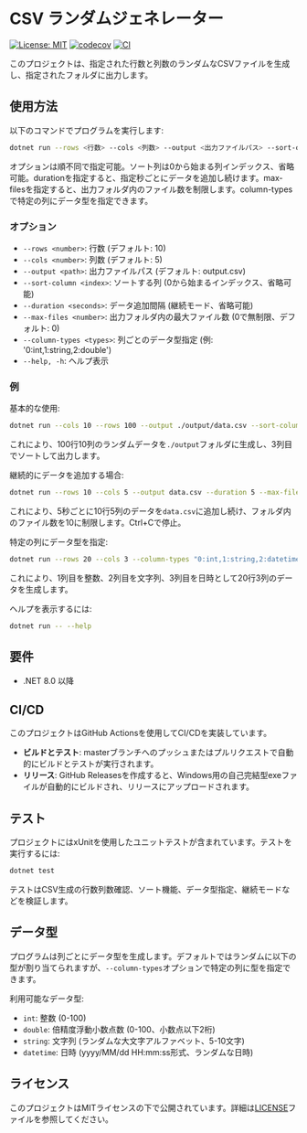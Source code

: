 # CSV ランダムジェネレーター

[![License: MIT](https://img.shields.io/badge/License-MIT-yellow.svg)](https://opensource.org/licenses/MIT)
[![codecov](https://codecov.io/gh/symrsonline/csv-random-generator/branch/master/graph/badge.svg)](https://codecov.io/gh/symrsonline/csv-random-generator/tree/master)
[![CI](https://github.com/symrsonline/csv-random-generator/actions/workflows/ci-cd.yml/badge.svg)](https://github.com/symrsonline/csv-random-generator/actions/workflows/ci-cd.yml)

このプロジェクトは、指定された行数と列数のランダムなCSVファイルを生成し、指定されたフォルダに出力します。

## 使用方法

以下のコマンドでプログラムを実行します:

```bash
dotnet run --rows <行数> --cols <列数> --output <出力ファイルパス> --sort-column <ソート列> --duration <間隔秒> --max-files <最大ファイル数> --column-types <列データ型>
```

オプションは順不同で指定可能。ソート列は0から始まる列インデックス、省略可能。durationを指定すると、指定秒ごとにデータを追加し続けます。max-filesを指定すると、出力フォルダ内のファイル数を制限します。column-typesで特定の列にデータ型を指定できます。

### オプション

- `--rows <number>`: 行数 (デフォルト: 10)
- `--cols <number>`: 列数 (デフォルト: 5)
- `--output <path>`: 出力ファイルパス (デフォルト: output.csv)
- `--sort-column <index>`: ソートする列 (0から始まるインデックス、省略可能)
- `--duration <seconds>`: データ追加間隔 (継続モード、省略可能)
- `--max-files <number>`: 出力フォルダ内の最大ファイル数 (0で無制限、デフォルト: 0)
- `--column-types <types>`: 列ごとのデータ型指定 (例: '0:int,1:string,2:double')
- `--help, -h`: ヘルプ表示

### 例

基本的な使用:

```bash
dotnet run --cols 10 --rows 100 --output ./output/data.csv --sort-column 2
```

これにより、100行10列のランダムデータを`./output`フォルダに生成し、3列目でソートして出力します。

継続的にデータを追加する場合:

```bash
dotnet run --rows 10 --cols 5 --output data.csv --duration 5 --max-files 10
```

これにより、5秒ごとに10行5列のデータを`data.csv`に追加し続け、フォルダ内のファイル数を10に制限します。Ctrl+Cで停止。

特定の列にデータ型を指定:

```bash
dotnet run --rows 20 --cols 3 --column-types "0:int,1:string,2:datetime" --output custom_types.csv
```

これにより、1列目を整数、2列目を文字列、3列目を日時として20行3列のデータを生成します。

ヘルプを表示するには:

```bash
dotnet run -- --help
```

## 要件

- .NET 8.0 以降

## CI/CD

このプロジェクトはGitHub Actionsを使用してCI/CDを実装しています。

- **ビルドとテスト**: masterブランチへのプッシュまたはプルリクエストで自動的にビルドとテストが実行されます。
- **リリース**: GitHub Releasesを作成すると、Windows用の自己完結型exeファイルが自動的にビルドされ、リリースにアップロードされます。

## テスト

プロジェクトにはxUnitを使用したユニットテストが含まれています。テストを実行するには:

```bash
dotnet test
```

テストはCSV生成の行数列数確認、ソート機能、データ型指定、継続モードなどを検証します。

## データ型

プログラムは列ごとにデータ型を生成します。デフォルトではランダムに以下の型が割り当てられますが、`--column-types`オプションで特定の列に型を指定できます。

利用可能なデータ型:
- `int`: 整数 (0-100)
- `double`: 倍精度浮動小数点数 (0-100、小数点以下2桁)
- `string`: 文字列 (ランダムな大文字アルファベット、5-10文字)
- `datetime`: 日時 (yyyy/MM/dd HH:mm:ss形式、ランダムな日時)

## ライセンス

このプロジェクトはMITライセンスの下で公開されています。詳細は[LICENSE](LICENSE)ファイルを参照してください。